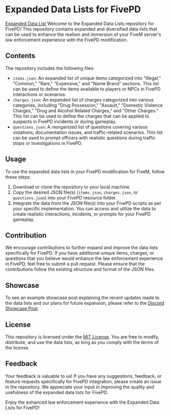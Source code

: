 # Expanded Data Lists for FivePD
[Expanded Data List](https://media.discordapp.net/attachments/982855421779922944/1113874487818080266/png_20230601_095608_0000.png)
Welcome to the Expanded Data Lists repository for FivePD! This repository contains expanded and diversified data lists that can be used to enhance the realism and immersion of your FiveM server's law enforcement experience with the FivePD modification.

## Contents

The repository includes the following files:

- `items.json`: An expanded list of unique items categorized into "Illegal," "Common," "Rare," "Expensive," and "Name Brand" sections. This list can be used to define the items available to players or NPCs in FivePD interactions or scenarios.
- `charges.json`: An expanded list of charges categorized into various categories, including "Drug Possession," "Assault," "Domestic Violence Charges," "Drug and Alcohol Related Charges," and "Other Charges." This list can be used to define the charges that can be applied to suspects in FivePD incidents or during gameplay.
- `questions.json`: A reorganized list of questions covering various violations, documentation issues, and traffic-related scenarios. This list can be used to prompt officers with realistic questions during traffic stops or investigations in FivePD.

## Usage

To use the expanded data lists in your FivePD modification for FiveM, follow these steps:

1. Download or clone the repository to your local machine.
2. Copy the desired JSON file(s) (`items.json`, `charges.json`, or `questions.json`) into your FivePD resource folder.
3. Integrate the data from the JSON file(s) into your FivePD scripts as per your specific implementation. You can access and utilize the data to create realistic interactions, incidents, or prompts for your FivePD gameplay.

## Contribution

We encourage contributions to further expand and improve the data lists specifically for FivePD. If you have additional unique items, charges, or questions that you believe would enhance the law enforcement experience in FivePD, feel free to submit a pull request. Please ensure that the contributions follow the existing structure and format of the JSON files.

## Showcase

To see an example showcase post explaining the recent updates made to the data lists and our plans for future expansion, please refer to the [Discord Showcase Post](insert_discord_showcase_post_link).

## License

This repository is licensed under the [MIT License](LICENSE). You are free to modify, distribute, and use the data lists, as long as you comply with the terms of the license.

## Feedback

Your feedback is valuable to us! If you have any suggestions, feedback, or feature requests specifically for FivePD integration, please create an issue in the repository. We appreciate your input in improving the quality and usefulness of the expanded data lists for FivePD.

Enjoy the enhanced law enforcement experience with the Expanded Data Lists for FivePD!

